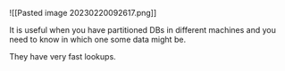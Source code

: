 ![[Pasted image 20230220092617.png]]

It is useful when you have partitioned DBs in different machines and you need to know in which one some data might be.

They have very fast lookups.